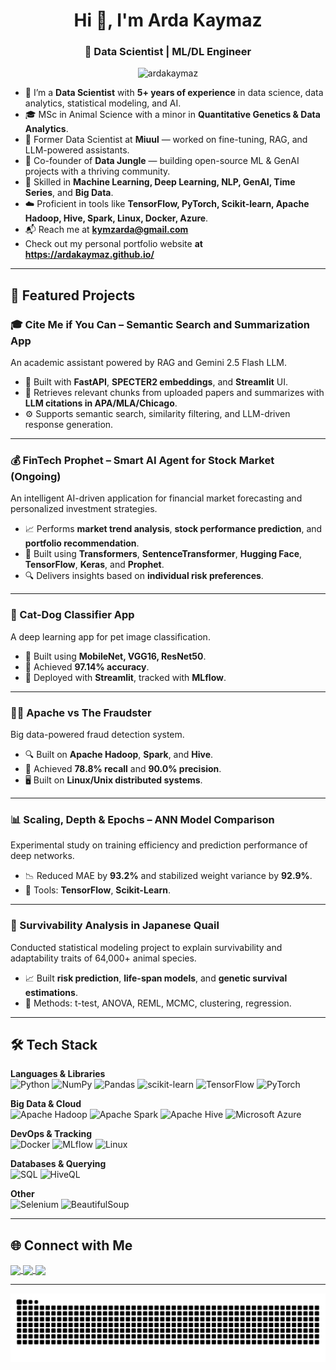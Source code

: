 <h1 align="center">Hi 👋, I'm Arda Kaymaz</h1>
<h3 align="center">🚀 Data Scientist | ML/DL Engineer</h3>

<p align="center">
  <img src="https://komarev.com/ghpvc/?username=ardakaymaz&label=Profile%20views&color=0e75b6&style=plastic" alt="ardakaymaz" />
</p>

- 🔬 I’m a **Data Scientist** with **5+ years of experience** in data science, data analytics, statistical modeling, and AI.
- 🎓 MSc in Animal Science with a minor in **Quantitative Genetics & Data Analytics**.
- 💼 Former Data Scientist at **Miuul** — worked on fine-tuning, RAG, and LLM-powered assistants.
- 🌴 Co-founder of **Data Jungle** — building open-source ML & GenAI projects with a thriving community.
- 🧠 Skilled in **Machine Learning, Deep Learning, NLP, GenAI, Time Series**, and **Big Data**.
- ☁️ Proficient in tools like **TensorFlow, PyTorch, Scikit-learn, Apache Hadoop, Hive, Spark, Linux, Docker, Azure**.
- 📬 Reach me at **kymzarda@gmail.com**
- Check out my personal portfolio website **at https://ardakaymaz.github.io/**

---

## 📌 Featured Projects

### 🎓 Cite Me if You Can – Semantic Search and Summarization App
An academic assistant powered by RAG and Gemini 2.5 Flash LLM.
- 🧠 Built with **FastAPI**, **SPECTER2 embeddings**, and **Streamlit** UI.
- 📄 Retrieves relevant chunks from uploaded papers and summarizes with **LLM citations in APA/MLA/Chicago**.
- ⚙️ Supports semantic search, similarity filtering, and LLM-driven response generation.

---

### 💰 FinTech Prophet – Smart AI Agent for Stock Market (Ongoing)
An intelligent AI-driven application for financial market forecasting and personalized investment strategies.
- 📈 Performs **market trend analysis**, **stock performance prediction**, and **portfolio recommendation**.
- 🧠 Built using **Transformers**, **SentenceTransformer**, **Hugging Face**, **TensorFlow**, **Keras**, and **Prophet**.
- 🔍 Delivers insights based on **individual risk preferences**.

---

### 🐶 Cat-Dog Classifier App
A deep learning app for pet image classification.
- 🧠 Built using **MobileNet, VGG16, ResNet50**.
- 🎯 Achieved **97.14% accuracy**.
- 🧪 Deployed with **Streamlit**, tracked with **MLflow**.

---

### 🕵🏻 Apache vs The Fraudster
Big data-powered fraud detection system.
- 🔍 Built on **Apache Hadoop**, **Spark**, and **Hive**.
- 🧮 Achieved **78.8% recall** and **90.0% precision**.
- 🖥️ Built on **Linux/Unix distributed systems**.

---

### 📊 Scaling, Depth & Epochs – ANN Model Comparison
Experimental study on training efficiency and prediction performance of deep networks.
- 📉 Reduced MAE by **93.2%** and stabilized weight variance by **92.9%**.
- 🔧 Tools: **TensorFlow**, **Scikit-Learn**.

---

### 🐥 Survivability Analysis in Japanese Quail
Conducted statistical modeling project to explain survivability and adaptability traits of 64,000+ animal species.
- 📈 Built **risk prediction**, **life-span models**, and **genetic survival estimations**.
- 🧪 Methods: t-test, ANOVA, REML, MCMC, clustering, regression.

---

## 🛠️ Tech Stack

**Languages & Libraries**  
![Python](https://img.shields.io/badge/python-%2314354C.svg?style=flat-square&logo=python&logoColor=white)
![NumPy](https://img.shields.io/badge/numpy-%23013243.svg?style=flat-square&logo=numpy&logoColor=white)
![Pandas](https://img.shields.io/badge/pandas-%23150458.svg?style=flat-square&logo=pandas&logoColor=white)
![scikit-learn](https://img.shields.io/badge/scikit--learn-%23F7931E.svg?style=flat-square&logo=scikit-learn&logoColor=white)
![TensorFlow](https://img.shields.io/badge/TensorFlow-%23FF6F00.svg?style=flat-square&logo=TensorFlow&logoColor=white)
![PyTorch](https://img.shields.io/badge/PyTorch-%23EE4C2C.svg?style=flat-square&logo=PyTorch&logoColor=white)

**Big Data & Cloud**  
![Apache Hadoop](https://img.shields.io/badge/Apache%20Hadoop-66CCFF?style=flat-square&logo=apachehadoop&logoColor=black)
![Apache Spark](https://img.shields.io/badge/Apache%20Spark-FDEE21?style=flat-square&logo=apachespark&logoColor=black)
![Apache Hive](https://img.shields.io/badge/Apache%20Hive-FDEE21?style=flat-square&logo=apachehive&logoColor=black)
![Microsoft Azure](https://img.shields.io/badge/Azure-0089D6?style=flat-square&logo=microsoft-azure&logoColor=white)

**DevOps & Tracking**  
![Docker](https://img.shields.io/badge/Docker-2496ED?style=flat-square&logo=docker&logoColor=white)
![MLflow](https://img.shields.io/badge/mlflow-%23d9ead3.svg?style=flat-square&logo=numpy&logoColor=blue)
![Linux](https://img.shields.io/badge/Linux-FCC624?style=flat-square&logo=linux&logoColor=black)

**Databases & Querying**  
![SQL](https://img.shields.io/badge/SQL-CC2927?style=flat-square&logo=MicrosoftSQLServer&logoColor=white)
![HiveQL](https://img.shields.io/badge/HiveQL-FFA500?style=flat-square&logo=apachehive&logoColor=black)

**Other**  
![Selenium](https://img.shields.io/badge/Selenium-43B02A?style=flat-square&logo=selenium&logoColor=white)
![BeautifulSoup](https://img.shields.io/badge/BeautifulSoup-%23121011.svg?style=flat-square&logo=python&logoColor=white)

---

## 🌐 Connect with Me

<p align="left">
  <a href="https://www.linkedin.com/in/ardakaymaz/" target="_blank">
    <img align="center" src="https://img.shields.io/badge/LinkedIn-0A66C2?style=flat-square&logo=linkedin&logoColor=white" />
  </a>
  <a href="mailto:kymzarda@gmail.com" target="_blank">
    <img align="center" src="https://img.shields.io/badge/Gmail-D14836?style=flat-square&logo=gmail&logoColor=white" />
  </a>
  <a href="https://ardakaymaz.github.io/" target="_blank">
    <img align="center" src="https://img.shields.io/badge/Portfolio-000000?style=flat-square&logo=github&logoColor=white" />
  </a>
</p>

---

<picture>
  <source media="(prefers-color-scheme: dark)" srcset="https://raw.githubusercontent.com/ArdaKaymaz/ArdaKaymaz/output/github-contribution-grid-snake-dark.svg">
  <source media="(prefers-color-scheme: light)" srcset="https://raw.githubusercontent.com/ArdaKaymaz/ArdaKaymaz/output/github-contribution-grid-snake.svg">
  <img alt="github contribution grid snake animation" src="https://raw.githubusercontent.com/ArdaKaymaz/ArdaKaymaz/output/github-contribution-grid-snake.svg">
</picture>
